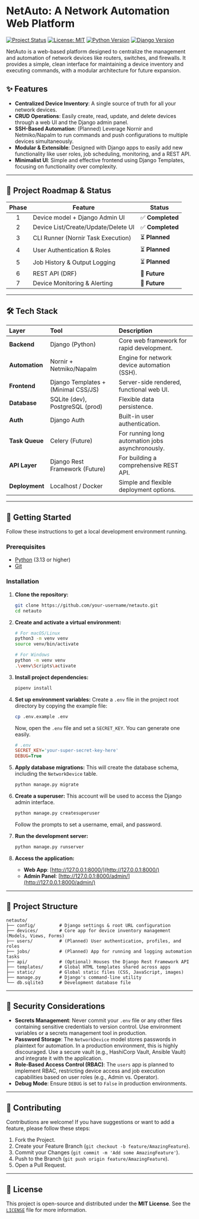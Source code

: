 # NetAuto: A Network Automation Web Platform

[![Project Status](https://img.shields.io/badge/status-in%20development-orange)](https://github.com/netauto-project/netauto)
[![License: MIT](https://img.shields.io/badge/License-MIT-yellow.svg)](https://opensource.org/licenses/MIT)
[![Python Version](https://img.shields.io/badge/python-3.13+-blue.svg)](https://www.python.org/downloads/)
[![Django Version](https://img.shields.io/badge/django-5.x-green.svg)](https://www.djangoproject.com/)

NetAuto is a web-based platform designed to centralize the management and automation of network devices like routers, switches, and firewalls. It provides a simple, clean interface for maintaining a device inventory and executing commands, with a modular architecture for future expansion.

## ✨ Features

-   **Centralized Device Inventory**: A single source of truth for all your network devices.
-   **CRUD Operations**: Easily create, read, update, and delete devices through a web UI and the Django admin panel.
-   **SSH-Based Automation**: (Planned) Leverage Nornir and Netmiko/Napalm to run commands and push configurations to multiple devices simultaneously.
-   **Modular & Extensible**: Designed with Django apps to easily add new functionality like user roles, job scheduling, monitoring, and a REST API.
-   **Minimalist UI**: Simple and effective frontend using Django Templates, focusing on functionality over complexity.

---

## 🚦 Project Roadmap & Status

| Phase | Feature                             | Status          |
| :---: | ----------------------------------- | --------------- |
|   1   | Device model + Django Admin UI      | ✅ **Completed** |
|   2   | Device List/Create/Update/Delete UI | ✅ **Completed** |
|   3   | CLI Runner (Nornir Task Execution)  | ⏳ **Planned**   |
|   4   | User Authentication & Roles         | ⏳ **Planned**   |
|   5   | Job History & Output Logging        | ⏳ **Planned**   |
|   6   | REST API (DRF)                      | 🌟 **Future**    |
|   7   | Device Monitoring & Alerting        | 🌟 **Future**    |

---

## 🛠️ Tech Stack

| Layer          | Tool                                | Description                                      |
| :------------- | :---------------------------------- | :----------------------------------------------- |
| **Backend**    | Django (Python)                     | Core web framework for rapid development.        |
| **Automation** | Nornir + Netmiko/Napalm             | Engine for network device automation (SSH).      |
| **Frontend**   | Django Templates + (Minimal CSS/JS) | Server-side rendered, functional web UI.         |
| **Database**   | SQLite (dev), PostgreSQL (prod)     | Flexible data persistence.                       |
| **Auth**       | Django Auth                         | Built-in user authentication.                    |
| **Task Queue** | Celery (Future)                     | For running long automation jobs asynchronously. |
| **API Layer**  | Django Rest Framework (Future)      | For building a comprehensive REST API.           |
| **Deployment** | Localhost / Docker                  | Simple and flexible deployment options.          |

---

## 🚀 Getting Started

Follow these instructions to get a local development environment running.

### Prerequisites

-   [Python](https://www.python.org/downloads/) (3.13 or higher)
-   [Git](https://git-scm.com/)

### Installation

1.  **Clone the repository:**
    ```bash
    git clone https://github.com/your-username/netauto.git
    cd netauto
    ```

2.  **Create and activate a virtual environment:**
    ```bash
    # For macOS/Linux
    python3 -m venv venv
    source venv/bin/activate

    # For Windows
    python -m venv venv
    .\venv\Scripts\activate
    ```

3.  **Install project dependencies:**
    ```bash
    pipenv install
    ```

4.  **Set up environment variables:**
    Create a `.env` file in the project root directory by copying the example file:
    ```bash
    cp .env.example .env
    ```
    Now, open the `.env` file and set a `SECRET_KEY`. You can generate one easily.
    ```ini
    # .env
    SECRET_KEY='your-super-secret-key-here'
    DEBUG=True
    ```

5.  **Apply database migrations:**
    This will create the database schema, including the `NetworkDevice` table.
    ```bash
    python manage.py migrate
    ```

6.  **Create a superuser:**
    This account will be used to access the Django admin interface.
    ```bash
    python manage.py createsuperuser
    ```
    Follow the prompts to set a username, email, and password.

7.  **Run the development server:**
    ```bash
    python manage.py runserver
    ```

8.  **Access the application:**
    -   **Web App**: [http://127.0.0.1:8000/](http://127.0.0.1:8000/)
    -   **Admin Panel**: [http://127.0.0.1:8000/admin/](http://127.0.0.1:8000/admin/)

---

## 📁 Project Structure

```
netauto/
├── config/         # Django settings & root URL configuration
├── devices/        # Core app for device inventory management (Models, Views, Forms)
├── users/          # (Planned) User authentication, profiles, and roles
├── jobs/           # (Planned) App for running and logging automation tasks
├── api/            # (Optional) Houses the Django Rest Framework API
├── templates/      # Global HTML templates shared across apps
├── static/         # Global static files (CSS, JavaScript, images)
├── manage.py       # Django's command-line utility
└── db.sqlite3      # Development database file
```

---

## 🔐 Security Considerations

-   **Secrets Management**: Never commit your `.env` file or any other files containing sensitive credentials to version control. Use environment variables or a secrets management tool in production.
-   **Password Storage**: The `NetworkDevice` model stores passwords in plaintext for automation. In a production environment, this is highly discouraged. Use a secure vault (e.g., HashiCorp Vault, Ansible Vault) and integrate it with the application.
-   **Role-Based Access Control (RBAC)**: The `users` app is planned to implement RBAC, restricting device access and job execution capabilities based on user roles (e.g., Admin vs. Operator).
-   **Debug Mode**: Ensure `DEBUG` is set to `False` in production environments.

---

## 🤝 Contributing

Contributions are welcome! If you have suggestions or want to add a feature, please follow these steps:

1.  Fork the Project.
2.  Create your Feature Branch (`git checkout -b feature/AmazingFeature`).
3.  Commit your Changes (`git commit -m 'Add some AmazingFeature'`).
4.  Push to the Branch (`git push origin feature/AmazingFeature`).
5.  Open a Pull Request.

---

## 📄 License

This project is open-source and distributed under the **MIT License**. See the [`LICENSE`](/LICENSE) file for more information.
